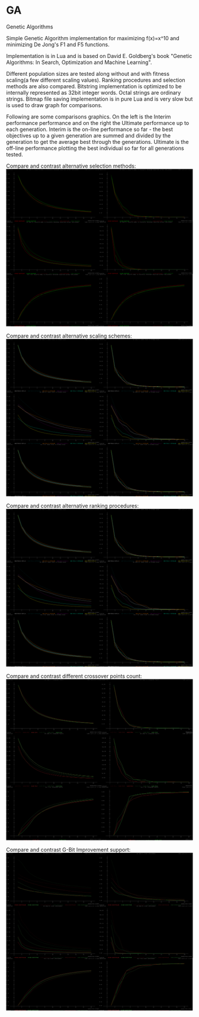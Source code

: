 # GA
Genetic Algorithms

Simple Genetic Algorithm implementation for maximizing f(x)=x^10 and minimizing De Jong's F1 and F5 functions.

Implementation is in Lua and is based on David E. Goldberg's book "Genetic Algorithms: In Search, Optimization and Machine Learning".

Different population sizes are tested along without and with fitness scaling(a few different scaling values). Ranking procedures and selection methods are also compared. Bitstring implementation is optimized to be internally represented as 32bit integer words. Octal strings are ordinary strings. Bitmap file saving implementation is in pure Lua and is very slow but is used to draw graph for comparisons.

Following are some comparisons graphics. On the left is the Interim performance performance and on the right the Ultimate performance up to each generation. Interim is the on-line performance so far - the best objectives up to a given generation are summed and divided by the generation to get the average best through the generations. Ultimate is the off-line performance plotting the best individual so far for all generations tested.

Compare and contrast alternative selection methods:
![](Selections.png?raw=true "Title")

Compare and contrast alternative scaling schemes:
![](Scaling.png?raw=true "Title")

Compare and contrast alternative ranking procedures:
![](Scaling.png?raw=true "Title")

Compare and contrast different crossover points count:
![](CrossoverPoints.jpg?raw=true "Title")

Compare and contrast G-Bit Improvement support:
![](GBitImprove.bmp?raw=true "Title")
